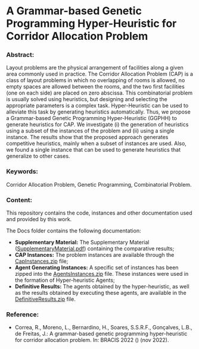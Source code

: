 # **A Grammar-based Genetic Programming Hyper-Heuristic for Corridor Allocation Problem**

### **Abstract:**
Layout problems are the physical arrangement of facilities along a given area commonly used in practice.
The Corridor Allocation Problem (CAP) is a class of layout problems in which no overlapping of rooms is allowed, no empty spaces are allowed between the rooms, and the two first facilities (one on each side) are placed on zero abscissa.
This combinatorial problem is usually solved using heuristics, but designing and selecting the appropriate parameters is a complex task.
Hyper-Heuristic can be used to alleviate this task by generating heuristics automatically.
Thus, we propose a Grammar-based Genetic Programming Hyper-Heuristic (GGPHH) to generate heuristics for CAP.
We investigate
(i) the generation of heuristics using a subset of the instances of the problem and
(ii) using a single instance.
The results show that the proposed approach generates competitive heuristics, mainly when a subset of instances are used.
Also, we found a single instance that can be used to generate heuristics that generalize to other cases.


### **Keywords:**
Corridor Allocation Problem, Genetic Programming, Combinatorial Problem.


### **Content:**
This repository contains the code, instances and other documentation used and provided by this work.

The Docs folder contains the following documentation:

*   **Supplementary Material:** The Supplementary Material ([SupplementaryMaterial.pdf](https://github.com/rafaelfreesz/capPG/raw/master/Docs/SupplementaryMaterial.pdf)) containing the comparative results;
*   **CAP Instances:** The problem instances are available through the [CapInstances.zip](https://github.com/rafaelfreesz/capPG/raw/master/Docs/CapInstances.zip) file;
*   **Agent Generating Instances:** A specific set of instances has been zipped into the [AgentsInstances.zip](https://github.com/rafaelfreesz/capPG/raw/master/Docs/AgentsInstances.zip) file. These instances were used in the formation of Hyper-heuristic Agents;
*   **Definitive Results:** The agents obtained by the hyper-heuristic, as well as the results obtained by executing these agents, are available in the [DefinitiveResults.zip](https://github.com/rafaelfreesz/capPG/raw/master/Docs/DefinitiveResults.zip) file.





### **Reference:**



*   Correa, R., Moreno, L., Bernardino, H., Soares, S.S.R.F., Gonçalves, L.B., de Freitas, J.: A grammar-based genetic programming hyper-heuristic for corridor allocation problem. In: BRACIS 2022 () (nov 2022).

